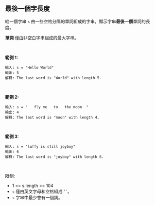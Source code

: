 ## 最後一個字長度

給一個字串 `s` 由一些空格分隔的單詞組成的字串，顯示字串**最後一個**單詞的長度。

**單詞** 僅由非空白字串組成的最大字串。

<br>
 
**範例 1:**

```
輸入: s = "Hello World"
輸出: 5
解釋: The last word is "World" with length 5.
```
<br>

**範例 2:**

```
輸入: s = "   fly me   to   the moon  "
輸出: 4
解釋: The last word is "moon" with length 4.
```

<br>

**範例 3:**

```
輸入: s = "luffy is still joyboy"
輸出: 6
解釋: The last word is "joyboy" with length 6.
```

<br> 

限制:

* 1 <= s.length <= 104
* `s` 僅由英文字母和空格組成 ' '。
* `s` 字串中最少會有一個詞。